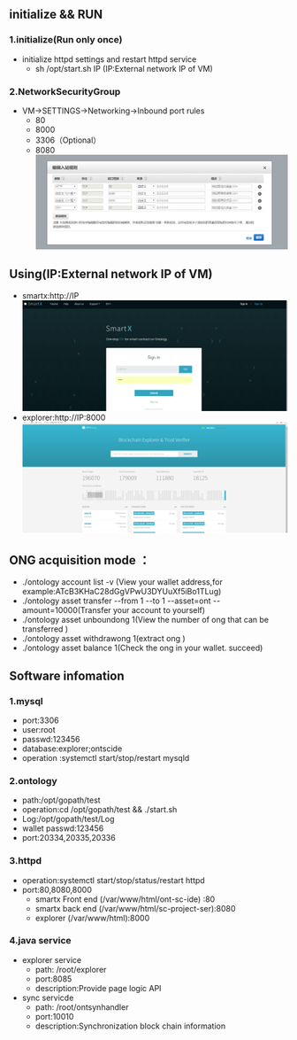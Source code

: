 ## initialize && RUN
### 1.initialize(Run only once)
* initialize httpd settings and restart httpd service
  * sh /opt/start.sh IP (IP:External network IP of VM)

### 2.NetworkSecurityGroup
* VM->SETTINGS->Networking->Inbound port rules
  * 80
  * 8000
  * 3306（Optional）
  * 8080
  ![avatar](azure_image/aws_securityGroup.png)

## Using(IP:External network IP of VM)
* smartx:http://IP
 ![avatar](azure_image/smartx.png)
* explorer:http://IP:8000
 ![avatar](azure_image/explorer.png)
 
## ONG acquisition mode ：
* ./ontology account list -v (View your wallet address,for example:ATcB3KHaC28dGgVPwU3DYUuXf5iBo1TLug)
* ./ontology asset transfer --from 1 --to 1 --asset=ont --amount=10000(Transfer your account to yourself)
* ./ontology asset unboundong 1(View the number of ong that can be transferred )
* ./ontology asset withdrawong 1(extract ong )
* ./ontology asset balance 1(Check the ong in your wallet. succeed)

## Software infomation
### 1.mysql
* port:3306
* user:root
* passwd:123456
* database:explorer;ontscide
* operation :systemctl start/stop/restart mysqld

### 2.ontology
* path:/opt/gopath/test
* operation:cd /opt/gopath/test && ./start.sh
* Log:/opt/gopath/test/Log
* wallet passwd:123456
* port:20334,20335,20336

### 3.httpd
* operation:systemctl start/stop/status/restart httpd
* port:80,8080,8000
  * smartx Front end (/var/www/html/ont-sc-ide) :80
  * smartx back end  (/var/www/html/sc-project-ser):8080
  * explorer  (/var/www/html):8000 

### 4.java service
* explorer service 
  * path: /root/explorer 
  * port:8085
  * description:Provide page logic API 
* sync servicde 
  * path: /root/ontsynhandler 
  * port:10010
  * description:Synchronization block chain information
